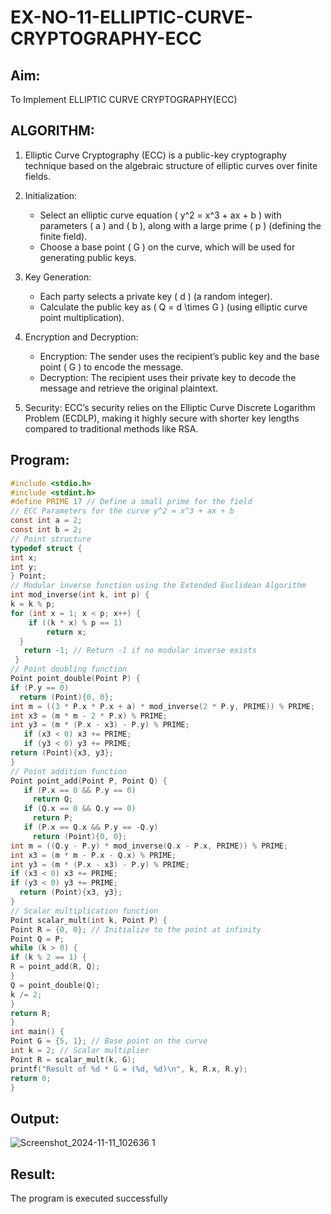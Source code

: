 # EX-NO-11-ELLIPTIC-CURVE-CRYPTOGRAPHY-ECC

## Aim:
To Implement ELLIPTIC CURVE CRYPTOGRAPHY(ECC)


## ALGORITHM:

1. Elliptic Curve Cryptography (ECC) is a public-key cryptography technique based on the algebraic structure of elliptic curves over finite fields.

2. Initialization:
   - Select an elliptic curve equation \( y^2 = x^3 + ax + b \) with parameters \( a \) and \( b \), along with a large prime \( p \) (defining the finite field).
   - Choose a base point \( G \) on the curve, which will be used for generating public keys.

3. Key Generation:
   - Each party selects a private key \( d \) (a random integer).
   - Calculate the public key as \( Q = d \times G \) (using elliptic curve point multiplication).

4. Encryption and Decryption:
   - Encryption: The sender uses the recipient’s public key and the base point \( G \) to encode the message.
   - Decryption: The recipient uses their private key to decode the message and retrieve the original plaintext.

5. Security: ECC’s security relies on the Elliptic Curve Discrete Logarithm Problem (ECDLP), making it highly secure with shorter key lengths compared to traditional methods like RSA.

## Program:

```c
#include <stdio.h> 
#include <stdint.h> 
#define PRIME 17 // Define a small prime for the field 
// ECC Parameters for the curve y^2 = x^3 + ax + b 
const int a = 2; 
const int b = 2; 
// Point structure 
typedef struct { 
int x; 
int y; 
} Point; 
// Modular inverse function using the Extended Euclidean Algorithm 
int mod_inverse(int k, int p) { 
k = k % p; 
for (int x = 1; x < p; x++) { 
    if ((k * x) % p == 1)
        return x; 
  } 
   return -1; // Return -1 if no modular inverse exists 
 } 
// Point doubling function 
Point point_double(Point P) { 
if (P.y == 0)
  return (Point){0, 0}; 
int m = ((3 * P.x * P.x + a) * mod_inverse(2 * P.y, PRIME)) % PRIME; 
int x3 = (m * m - 2 * P.x) % PRIME; 
int y3 = (m * (P.x - x3) - P.y) % PRIME; 
   if (x3 < 0) x3 += PRIME; 
   if (y3 < 0) y3 += PRIME; 
return (Point){x3, y3}; 
} 
// Point addition function 
Point point_add(Point P, Point Q) { 
   if (P.x == 0 && P.y == 0)
     return Q; 
   if (Q.x == 0 && Q.y == 0) 
     return P; 
   if (P.x == Q.x && P.y == -Q.y)
     return (Point){0, 0}; 
int m = ((Q.y - P.y) * mod_inverse(Q.x - P.x, PRIME)) % PRIME; 
int x3 = (m * m - P.x - Q.x) % PRIME; 
int y3 = (m * (P.x - x3) - P.y) % PRIME; 
if (x3 < 0) x3 += PRIME; 
if (y3 < 0) y3 += PRIME; 
  return (Point){x3, y3}; 
} 
// Scalar multiplication function 
Point scalar_mult(int k, Point P) { 
Point R = {0, 0}; // Initialize to the point at infinity 
Point Q = P; 
while (k > 0) { 
if (k % 2 == 1) { 
R = point_add(R, Q); 
} 
Q = point_double(Q); 
k /= 2; 
} 
return R; 
} 
int main() { 
Point G = {5, 1}; // Base point on the curve 
int k = 2; // Scalar multiplier 
Point R = scalar_mult(k, G); 
printf("Result of %d * G = (%d, %d)\n", k, R.x, R.y); 
return 0; 
}
```

## Output:
![Screenshot_2024-11-11_102636 1](https://github.com/user-attachments/assets/ff3e6691-bf97-4af6-9913-85de78f510b9)


## Result:
The program is executed successfully

